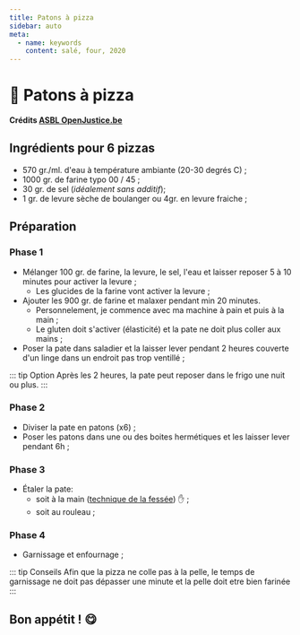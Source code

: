 ```yaml
---
title: Patons à pizza
sidebar: auto
meta:
  - name: keywords
    content: salé, four, 2020
---
```


# :pizza: Patons à pizza

**Crédits [ASBL OpenJustice.be](https://openjustice.be)**

## Ingrédients pour 6 pizzas
- 570 gr./ml. d'eau à température ambiante (20-30 degrés C) ;
- 1000 gr. de farine typo 00 / 45 ;
- 30 gr. de sel (*idéalement sans additif*);
- 1 gr. de levure sèche de boulanger ou 4gr. en levure fraiche ;

## Préparation
### Phase 1
- Mélanger 100 gr. de farine, la levure, le sel, l'eau et laisser reposer 5 à 10 minutes pour activer la levure ;
  - Les glucides de la farine vont activer la levure ;
- Ajouter les 900 gr. de farine et malaxer pendant min 20 minutes.
  - Personnelement, je commence avec ma machine à pain et puis à la main ;
  - Le gluten doit s'activer (élasticité) et la pate ne doit plus coller aux mains ;
- Poser la pate dans saladier et la laisser lever pendant 2 heures couverte d'un linge dans un endroit pas trop ventillé ;

::: tip Option
Après les 2 heures, la pate peut reposer dans le frigo une nuit ou plus.
:::

### Phase 2
- Diviser la pate en patons (x6) ;
- Poser les patons dans une ou des boites hermétiques et les laisser lever pendant 6h ;

### Phase 3
- Étaler la pate:
  - soit à la main ([technique de la fessée](https://www.youtube.com/watch?v=xzbW8CZx538)) :hand: ;
  - soit au rouleau ;

### Phase 4
- Garnissage et enfournage ;

::: tip Conseils
Afin que la pizza ne colle pas à la pelle, le temps de garnissage ne doit pas dépasser une minute et la pelle doit etre bien farinée
:::

## Bon appétit ! :yum:

